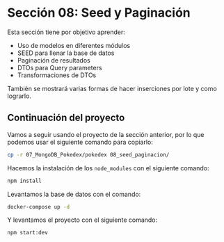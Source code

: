 # Sección 08: Seed y Paginación

Esta sección tiene por objetivo aprender:

- Uso de modelos en diferentes módulos
- SEED para llenar la base de datos
- Paginación de resultados
- DTOs para Query parameters
- Transformaciones de DTOs

También se mostrará varias formas de hacer inserciones por lote y como lograrlo.

## Continuación del proyecto

Vamos a seguir usando el proyecto de la sección anterior, por lo que podemos usar el siguiente comando para copiarlo:

```bash
cp -r 07_MongoDB_Pokedex/pokedex 08_seed_paginacion/ 
```

Hacemos la instalación de los `node_modules` con el siguiente comando:

```bash
npm install
```

Levantamos la base de datos con el comando:

```bash
docker-compose up -d
```

Y levantamos el proyecto con el siguiente comando:

```bash
npm start:dev
```
